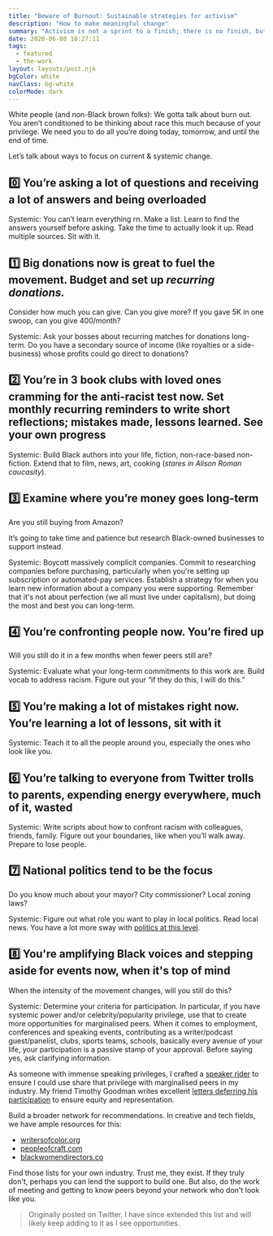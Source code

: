 ```yaml
---
title: "Beware of Burnout: Sustainable strategies for activism"
description: "How to make meaningful change"
summary: "Activism is not a sprint to a finish; there is no finish, but rather a life-long marathon commitment to showing up every single day. Like running, it requires training and a strategy"
date: 2020-06-08 18:27:11
tags:
  - featured
  - the-work
layout: layouts/post.njk
bgColor: white
navClass: bg-white
colorMode: dark
---
```

White people (and non-Black brown folks):
We gotta talk about burn out. You aren’t conditioned to be thinking about race this much because of your privilege. We need you to do all you’re doing today, tomorrow, and until the end of time.

Let’s talk about ways to focus on current & systemic change.

## 0️⃣ You’re asking a lot of questions and receiving a lot of answers and being overloaded

Systemic: You can’t learn everything rn. Make a list. Learn to find the answers yourself before asking. Take the time to actually look it up. Read multiple sources. Sit with it.

## 1️⃣ Big donations now is great to fuel the movement. Budget and set up *recurring donations.*

Consider how much you can give. Can you give more? If you gave 5K in one swoop, can you give 400/month?

Systemic: Ask your bosses about recurring matches for donations long-term. Do you have a secondary source of income (like royalties or a side-business) whose profits could go direct to donations?

## 2️⃣ You’re in 3 book clubs with loved ones cramming for the anti-racist test now. Set monthly recurring reminders to write short reflections; mistakes made, lessons learned. See your own progress

Systemic: Build Black authors into your life, fiction, non-race-based non-fiction. Extend that to film, news, art, cooking (*stares in Alison Roman caucasity*).

## 3️⃣ Examine where you’re money goes long-term

Are you still buying from Amazon?

It’s going to take time and patience but research Black-owned businesses to support instead.

Systemic: Boycott massively complicit companies. Commit to researching companies before purchasing, particularly when you're setting up subscription or automated-pay services. Establish a strategy for when you learn new information about a company you were supporting. Remember that it's not about perfection (we all must live under capitalism), but doing the most and best you can long-term.

## 4️⃣ You’re confronting people now. You’re fired up

Will you still do it in a few months when fewer peers still are?

Systemic: Evaluate what your long-term commitments to this work are. Build vocab to address racism. Figure out your “if they do this, I will do this.”

## 5️⃣ You’re making a lot of mistakes right now. You’re learning a lot of lessons, sit with it

Systemic: Teach it to all the people around you, especially the ones who look like you.

## 6️⃣ You’re talking to everyone from Twitter trolls to parents, expending energy everywhere, much of it, wasted

Systemic: Write scripts about how to confront racism with colleagues, friends, family. Figure out your boundaries, like when you’ll walk away. Prepare to lose people.

## 7️⃣ National politics tend to be the focus

Do you know much about your mayor? City commissioner? Local zoning laws?

Systemic: Figure out what role you want to play in local politics. Read local news. You have a lot more sway with [politics at this level](https://www.brookings.edu/blog/up-front/2020/06/02/mayor-and-governors-this-is-how-you-tackle-racism/).

## 8️⃣ You're amplifying Black voices and stepping aside for events now, when it's top of mind

When the intensity of the movement changes, will you still do this?

Systemic: Determine your criteria for participation. In particular, if you have systemic power and/or celebrity/popularity privilege, use that to create more opportunities for marginalised peers.
When it comes to employment, conferences and speaking events, contributing as a writer/podcast guest/panelist, clubs, sports teams, schools, basically every avenue of your life, your participation is a passive stamp of your approval. Before saying yes, ask clarifying information.

As someone with immense speaking privileges, I crafted a [speaker rider](https://gist.github.com/tatianamac/493ca668ee7f7c07a5b282f6d9132552) to ensure I could use share that privilege with marginalised peers in my industry. My friend Timothy Goodman writes excellent [letters deferring his participation](https://twitter.com/timothyogoodman/status/990980251667791872?s=20) to ensure equity and representation.

Build a broader network for recommendations. In creative and tech fields, we have ample resources for this:

- [writersofcolor.org](https://writersofcolor.org)
- [peopleofcraft.com](https://www.peopleofcraft.com)
- [blackwomendirectors.co](https://www.blackwomendirectors.co)

Find those lists for your own industry. Trust me, they exist. If they truly don't, perhaps you can lend the support to build one. But also, do the work of meeting and getting to know peers beyond your network who don't look like you.

>Originally posted on Twitter, I have since extended this list and will likely keep adding to it as I see opportunities.

